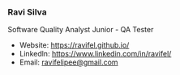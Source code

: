 ### Ravi Silva
Software Quality Analyst Junior - QA Tester

-  Website: https://ravifel.github.io/
-  Linkedln: https://www.linkedin.com/in/ravifel/
-  Email: ravifelipee@gmail.com
